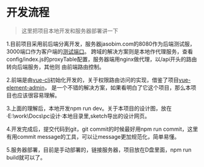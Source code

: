 # 开发流程

> 这里把项目本地开发和服务器部署讲一下

1.目前项目采用前后端分离开发，服务器jasobim.com的8080作为后端测试服，3000端口作为客户端的[测试端口](http://www.jasobim.com:3000)。
跨域的解决方案则是本地作代理服务，查看config/index.js的proxyTable配置，服务器端用nginx做代理，以/api开头的路由转向后端服务，其他则
由前端路由控制。

2.前端是由[vue-cli](https://github.com/vuejs/vue-cli)初始化开发的，关于权限路由访问的实现，借鉴了项目[vue-element-admin](vue-element-admin)，
是一个不错的解决方案，如果看明白了它这个项目，那么本项目也应该很容易理解。

3.上面的理解后，本地开发npm run dev。关于本项目的设计图，放在·E:\work\Docs\pc设计·本地目录里,sketch导出的设计网页。

4.开发完成后，提交代码到git，git commit的时候最好用npm run commit，这里有用commit message的工具，可以让message更加规范化，简单易懂。

5.服务器部署，目前是手动部署的，链接服务器，项目放在D盘里面，npm run build就可以了。
